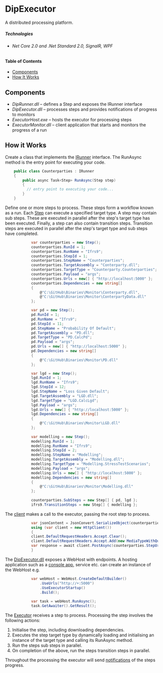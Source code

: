 # DipExecutor 
A distributed processing platform.

##### Technologies
*	###### Net Core 2.0 and .Net Standard 2.0, SignalR, WPF
#####

#### Table of Contents
* [Components](#components)
* [How It Works](#how-it-works)

## Components
* *DipRunner.dll* – defines a Step and exposes the IRunner interface
* *DipExecutor.dll* – processes steps and provides notifications of progress to monitors
* *ExecutorHost.exe* – hosts the executor for processing steps
* *ExecutorMonitor.dll* – client application that starts and monitors the progress of a run

## How it Works
Create a class that implements the [IRunner](https://github.com/grantcolley/dipexecutor/blob/master/src/DipRunner/IRunner.cs) interface. The RunAsync method is the entry point for executing your code.

```C#
    public class Counterparties : IRunner
    {
        public async Task<Step> RunAsync(Step step)
        {
          // entry point to executing your code...
        }
    }
```

Define one or more steps to process. These steps form a workflow known as a run. Each [Step](https://github.com/grantcolley/dipexecutor/blob/master/src/DipRunner/Step.cs) can execute a specified target type. A step may contain sub steps. These are executed in parallel after the step's target type has been executed. Finally, a step can also contain transition steps. Transition steps are executed in parallel after the step's target type and sub steps have completed.

```C#         
            var counterparties = new Step();
            counterparties.RunId = 1;
            counterparties.RunName = "Ifrs9";
            counterparties.StepId = 1;
            counterparties.StepName = "Counterparties";
            counterparties.TargetAssembly = "Conterparty.dll";
            counterparties.TargetType = "Counterparty.Counterparties";
            counterparties.Payload = "args";
            counterparties.Urls = new[] { "http://localhost:5000" };
            counterparties.Dependencies = new string[]
            {
                @"C:\GitHub\Binaries\Monitor\Conterparty.dll",
                @"C:\GitHub\Binaries\Monitor\ConterpartyData.dll"
            };

            var pd = new Step();
            pd.RunId = 1;
            pd.RunName = "Ifrs9";
            pd.StepId = 11;
            pd.StepName = "Probability Of Default";
            pd.TargetAssembly = "PD.dll";
            pd.TargetType = "PD.CalcPd";
            pd.Payload = "args";
            pd.Urls = new[] { "http://localhost:5000" };            
            pd.Dependencies = new string[]
            {
                @"C:\GitHub\Binaries\Monitor\PD.dll"
            };

            var lgd = new Step();
            lgd.RunId = 1;
            lgd.RunName = "Ifrs9";
            lgd.StepId = 12;
            lgd.StepName = "Loss Given Default";
            lgd.TargetAssembly = "LGD.dll";
            lgd.TargetType = "LGD.CalcLgd";
            lgd.Payload = "args";
            lgd.Urls = new[] { "http://localhost:5000" };            
            lgd.Dependencies = new string[]
            {
                @"C:\GitHub\Binaries\Monitor\LGD.dll"
            };
            
            var modelling = new Step();
            modelling.RunId = 1;
            modelling.RunName = "Ifrs9";
            modelling.StepId = 2;
            modelling.StepName = "Modelling";
            modelling.TargetAssembly = "Modelling.dll";
            modelling.TargetType = "Modelling.StressTestScenarios";
            modelling.Payload = "args";
            modelling.Urls = new[] { "http://localhost:5000" };            
            modelling.Dependencies = new string[]
            {
                @"C:\GitHub\Binaries\Monitor\Modelling.dll"
            };
            
            counterparties.SubSteps = new Step[] { pd, lgd };
            ifrs9.TransitionSteps = new Step[] { modelling };
```

The [client](https://github.com/grantcolley/executormonitor/tree/master/DevelopmentInProgress.ExecutorMonitor.Wpf) makes a call to the executor, passing the root step to process.

```C#  
            var jsonContent = JsonConvert.SerializeObject(counterparties);
            using (var client = new HttpClient())
            {
            client.DefaultRequestHeaders.Accept.Clear();
            client.DefaultRequestHeaders.Accept.Add(new MediaTypeWithQualityHeaderValue("application/json"));
            var response = await client.PostAsync(counterparties.StepUrl, new StringContent(jsonContent, Encoding.UTF8, "application/json"));
            }
```

The [DipExecutor.dll](https://github.com/grantcolley/dipexecutor/tree/master/src/DipExecutor/Service) exposes a WebHost with endpoints. A hosting application such as a [console app](https://github.com/grantcolley/dipexecutor/tree/master/src/ExecutorHost), service etc. can create an instance of the WebHost e.g.

```C#  
            var webHost = WebHost.CreateDefaultBuilder()
                .UseUrls("http://+:5000")
                .UseExecutorStartup()
                .Build();
                
            var task = webHost.RunAsync();
            task.GetAwaiter().GetResult();
```

The [Executor](https://github.com/grantcolley/dipexecutor/blob/master/src/DipExecutor/Executor.cs) receives a step to process. Processing the step involves the following actions:
1. Initialise the step, including downloading dependencies.
2. Executes the step target type by dynamically loading and initialising an instance of the target type and calling its RunAsync method. 
3. Run the steps sub steps in parallel.
4. On completion of the above, run the steps transition steps in parallel.

Throughout the processing the executor will send [notifications](https://github.com/grantcolley/dipexecutor/tree/master/src/DipExecutor/Notification) of the steps progress.

